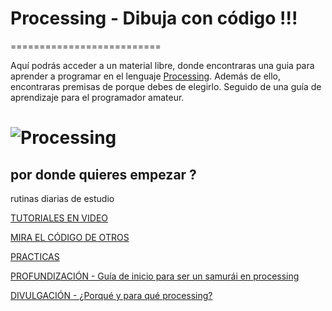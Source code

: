 # Processing - Dibuja con código !!!
==========================

Aquí podrás acceder a un material libre, donde encontraras una guia para aprender a programar en el lenguaje [Processing](http://processing.org/). Además de ello, encontraras premisas de porque debes de elegirlo. Seguido de una guía de aprendizaje para el programador amateur.

![Processing](http://blog.albagcorral.com/wp-content/uploads/2008/11/about.jpg)
============================================================================================================

## por donde quieres empezar ?

rutinas diarias de estudio

[TUTORIALES EN VIDEO](https://www.youtube.com/playlist?list=PL19223D55BA16ECDF)

[MIRA EL CÓDIGO DE OTROS](http://www.openprocessing.org/)

[PRACTICAS](practicas.md)

[PROFUNDIZACIÓN - Guía de inicio para ser un samurái en processing](PROFUNDIZACION.md)

[DIVULGACIÓN - ¿Porqué y para qué processing?](divulgacion.md)

